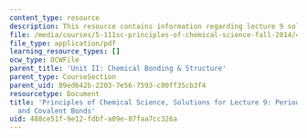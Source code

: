 ```yaml
---
content_type: resource
description: This resource contains information regarding lecture 9 solution.
file: /media/courses/5-111sc-principles-of-chemical-science-fall-2014/488ce51f9e12fdbfa09e87faa7cc326a_MIT5_111F14_Lec09Soln.pdf
file_type: application/pdf
learning_resource_types: []
ocw_type: OCWFile
parent_title: 'Unit II: Chemical Bonding & Structure'
parent_type: CourseSection
parent_uid: 89ed642b-2203-7e56-7593-c80ff35cb3f4
resourcetype: Document
title: 'Principles of Chemical Science, Solutions for Lecture 9: Periodic Table; Ionic
  and Covalent Bonds'
uid: 488ce51f-9e12-fdbf-a09e-87faa7cc326a
---
```

